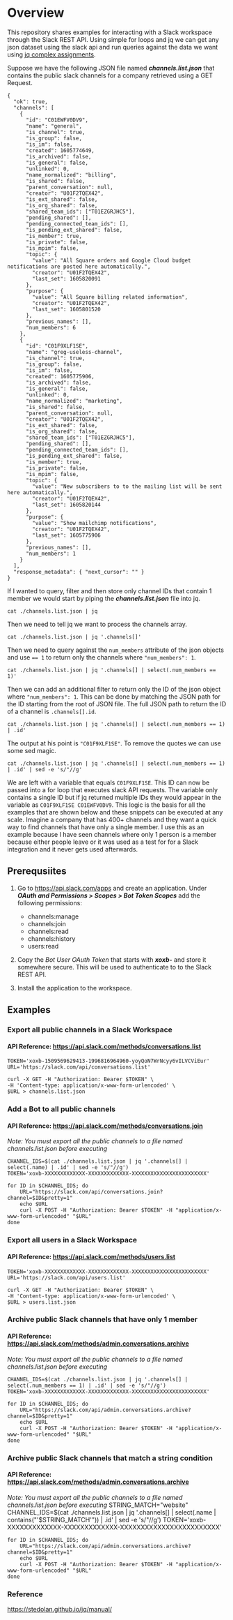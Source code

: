 # Overview

This repository shares examples for interacting with a Slack workspace through the Slack REST API. Using simple for loops and jq we can get any json dataset using the slack api and run queries against the data we want using [jq complex assignments](https://stedolan.github.io/jq/manual/#Assignment).

Suppose we have the following JSON file named ***channels.list.json*** that contains the public slack channels for a company retrieved using a GET Request.
```
{
  "ok": true,
  "channels": [
    {
      "id": "C01EWFV0DV9",
      "name": "general",
      "is_channel": true,
      "is_group": false,
      "is_im": false,
      "created": 1605774649,
      "is_archived": false,
      "is_general": false,
      "unlinked": 0,
      "name_normalized": "billing",
      "is_shared": false,
      "parent_conversation": null,
      "creator": "U01F2TQEX42",
      "is_ext_shared": false,
      "is_org_shared": false,
      "shared_team_ids": ["T01EZGRJHC5"],
      "pending_shared": [],
      "pending_connected_team_ids": [],
      "is_pending_ext_shared": false,
      "is_member": true,
      "is_private": false,
      "is_mpim": false,
      "topic": {
        "value": "All Square orders and Google Cloud budget notifications are posted here automatically.",
        "creator": "U01F2TQEX42",
        "last_set": 1605820091
      },
      "purpose": {
        "value": "All Square billing related information",
        "creator": "U01F2TQEX42",
        "last_set": 1605801520
      },
      "previous_names": [],
      "num_members": 6
    },
    {
      "id": "C01F9XLF1SE",
      "name": "greg-useless-channel",
      "is_channel": true,
      "is_group": false,
      "is_im": false,
      "created": 1605775906,
      "is_archived": false,
      "is_general": false,
      "unlinked": 0,
      "name_normalized": "marketing",
      "is_shared": false,
      "parent_conversation": null,
      "creator": "U01F2TQEX42",
      "is_ext_shared": false,
      "is_org_shared": false,
      "shared_team_ids": ["T01EZGRJHC5"],
      "pending_shared": [],
      "pending_connected_team_ids": [],
      "is_pending_ext_shared": false,
      "is_member": true,
      "is_private": false,
      "is_mpim": false,
      "topic": {
        "value": "New subscribers to to the mailing list will be sent here automatically.",
        "creator": "U01F2TQEX42",
        "last_set": 1605820144
      },
      "purpose": {
        "value": "Show mailchimp notifications",
        "creator": "U01F2TQEX42",
        "last_set": 1605775906
      },
      "previous_names": [],
      "num_members": 1
    }
  ],
  "response_metadata": { "next_cursor": "" }
}
```

If I wanted to query, filter and then store only channel IDs that contain 1 member we would start by piping the ***channels.list.json*** file into jq.
```
cat ./channels.list.json | jq
```
Then we need to tell jq we want to process the channels array.
```
cat ./channels.list.json | jq '.channels[]'
```

Then we need to query against the `num_members` attribute of the json objects and use `== 1` to return only the channels where `"num_members": 1`.
```
cat ./channels.list.json | jq '.channels[] | select(.num_members == 1)'
```

Then we can add an additional filter to return only the ID of the json object where `"num_members": 1`. This can be done by matching the JSON path for the ID starting from the root of JSON file. The full JSON path to return the ID of a channel is `.channels[].id`.
```
cat ./channels.list.json | jq '.channels[] | select(.num_members == 1) | .id'
```
 
The output at his point is `"C01F9XLF1SE"`. To remove the quotes we can use some sed magic.
```
cat ./channels.list.json | jq '.channels[] | select(.num_members == 1) | .id' | sed -e 's/"//g'
```

We are left with a variable that equals `C01F9XLF1SE`. This ID can now be passed into a for loop that executes slack API requests. The variable only contains a single ID but if jq returned multiple IDs they would appear in the variable as `C01F9XLF1SE C01EWFV0DV9`. This logic is the basis for all the examples that are shown below and these snippets can be executed at any scale. Imagine a company that has 400+ channels and they want a quick way to find channels that have only a single member. I use this as an example because I have seen channels where only 1 person is a member because either people leave or it was used as a test for for a Slack integration and it never gets used afterwards.

## Prerequsiites

1. Go to https://api.slack.com/apps and create an application. Under ***OAuth and Permissions > Scopes > Bot Token Scopes*** add the following permissions: 

    - channels:manage
    - channels:join
    - channels:read
    - channels:history
    - users:read

2. Copy the *Bot User OAuth Token* that starts with ***xoxb-*** and store it somewhere secure. This will be used to authenticate to to the Slack REST API.

3. Install the application to the workspace.

## Examples

### Export all public channels in a Slack Workspace
#### API Reference: https://api.slack.com/methods/conversations.list
                
    TOKEN='xoxb-1509569629413-1996816964960-yoyQoN7WrNcyy6vILVCViEur'
    URL='https://slack.com/api/conversations.list'

    curl -X GET -H "Authorization: Bearer $TOKEN" \
    -H 'Content-type: application/x-www-form-urlencoded' \
    $URL > channels.list.json

### Add a Bot to all public channels
#### API Reference: https://api.slack.com/methods/conversations.join
*Note: You must export all the public channels to a file named channels.list.json before executing*

    CHANNEL_IDS=$(cat ./channels.list.json | jq '.channels[] | select(.name) | .id' | sed -e 's/"//g')
    TOKEN='xoxb-XXXXXXXXXXXXX-XXXXXXXXXXXXX-XXXXXXXXXXXXXXXXXXXXXXXX'

    for ID in $CHANNEL_IDS; do
        URL="https://slack.com/api/conversations.join?channel=$ID&pretty=1"
        echo $URL
        curl -X POST -H "Authorization: Bearer $TOKEN" -H "application/x-www-form-urlencoded" "$URL"
    done

### Export all users in a Slack Workspace
#### API Reference: https://api.slack.com/methods/users.list

    TOKEN='xoxb-XXXXXXXXXXXXX-XXXXXXXXXXXXX-XXXXXXXXXXXXXXXXXXXXXXXX'
    URL='https://slack.com/api/users.list'

    curl -X GET -H "Authorization: Bearer $TOKEN" \
    -H 'Content-type: application/x-www-form-urlencoded' \
    $URL > users.list.json
 
### Archive public Slack channels that have only 1 member
#### API Reference: https://api.slack.com/methods/admin.conversations.archive
*Note: You must export all the public channels to a file named channels.list.json before executing*
                
    CHANNEL_IDS=$(cat ./channels.list.json | jq '.channels[] | select(.num_members == 1) | .id' | sed -e 's/"//g')
    TOKEN='xoxb-XXXXXXXXXXXXX-XXXXXXXXXXXXX-XXXXXXXXXXXXXXXXXXXXXXXX'

    for ID in $CHANNEL_IDS; do
        URL="https://slack.com/api/admin.conversations.archive?channel=$ID&pretty=1"
        echo $URL
        curl -X POST -H "Authorization: Bearer $TOKEN" -H "application/x-www-form-urlencoded" "$URL"
    done

### Archive public Slack channels that match a string condition
#### API Reference: https://api.slack.com/methods/admin.conversations.archive
*Note: You must export all the public channels to a file named channels.list.json before executing*
    STRING_MATCH="website"
    CHANNEL_IDS=$(cat ./channels.list.json | jq '.channels[] | select(.name | contains("'$STRING_MATCH'")) | .id' | sed -e 's/"//g')
    TOKEN='xoxb-XXXXXXXXXXXXX-XXXXXXXXXXXXX-XXXXXXXXXXXXXXXXXXXXXXXX'

    for ID in $CHANNEL_IDS; do
        URL="https://slack.com/api/admin.conversations.archive?channel=$ID&pretty=1"
        echo $URL
        curl -X POST -H "Authorization: Bearer $TOKEN" -H "application/x-www-form-urlencoded" "$URL"
    done

### Reference

https://stedolan.github.io/jq/manual/



